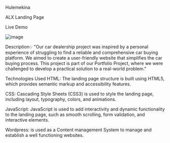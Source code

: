Hulemekina

ALX Landing Page

Live Demo

![image](https://github.com/eldadmamo/MyLandingPage/assets/71949682/66c8ea38-87c5-4cf5-b5ed-d507844de9ed)


Description:bulb:
"Our car dealership project was inspired by a personal experience of struggling to find a reliable and comprehensive car buying platform. We aimed to create a user-friendly website that simplifies the car buying process. This project is part of our Portfolio Project, where we were challenged to develop a practical solution to a real-world problem."

Technologies Used
HTML: The landing page structure is built using HTML5, which provides semantic markup and accessibility features.

CSS: Cascading Style Sheets (CSS3) is used to style the landing page, including layout, typography, colors, and animations.

JavaScript: JavaScript is used to add interactivity and dynamic functionality to the landing page, such as smooth scrolling, form validation, and interactive elements.

Wordpress: is used as a Content management System to manage and establish a well functioning websites.
